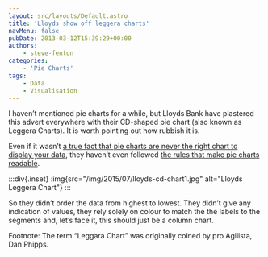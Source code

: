 ```yaml
---
layout: src/layouts/Default.astro
title: 'Lloyds show off leggera charts'
navMenu: false
pubDate: 2013-03-12T15:39:29+00:00
authors:
    - steve-fenton
categories:
    - 'Pie Charts'
tags:
    - Data
    - Visualisation
---
```


I haven’t mentioned pie charts for a while, but Lloyds Bank have plastered this advert everywhere with their CD-shaped pie chart (also known as Leggera Charts). It is worth pointing out how rubbish it is.

Even if it wasn’t [a true fact that pie charts are never the right chart to display your data](/blog/2009/04/pie-charts-are-bad/), they haven’t even followed [the rules that make pie charts readable](/blog/2011/10/a-great-example-of-a-terrible-pie-chart/).

:::div{.inset}
:img{src="/img/2015/07/lloyds-cd-chart1.jpg" alt="Lloyds Leggera Chart"}
:::

So they didn’t order the data from highest to lowest. They didn’t give any indication of values, they rely solely on colour to match the the labels to the segments and, let’s face it, this should just be a column chart.

Footnote: The term “Leggara Chart” was originally coined by pro Agilista, Dan Phipps.